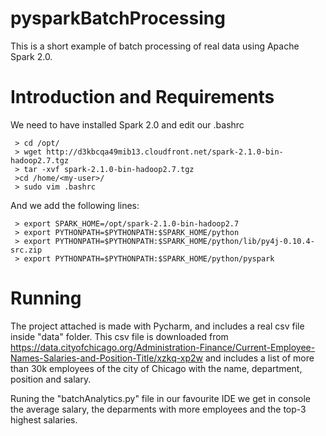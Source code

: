 # pysparkBatchProcessing

This is a short example of batch processing of real data using Apache Spark 2.0.

# Introduction and Requirements

We need to have installed Spark 2.0 and edit our .bashrc
  
     > cd /opt/
     > wget http://d3kbcqa49mib13.cloudfront.net/spark-2.1.0-bin-hadoop2.7.tgz 
     > tar -xvf spark-2.1.0-bin-hadoop2.7.tgz
     >cd /home/<my-user>/
     > sudo vim .bashrc

And we add the following lines:

     > export SPARK_HOME=/opt/spark-2.1.0-bin-hadoop2.7
     > export PYTHONPATH=$PYTHONPATH:$SPARK_HOME/python
     > export PYTHONPATH=$PYTHONPATH:$SPARK_HOME/python/lib/py4j-0.10.4-src.zip
     > export PYTHONPATH=$PYTHONPATH:$SPARK_HOME/python/pyspark

# Running

The project attached is made with Pycharm, and includes a real csv file inside "data" folder.
This csv file is downloaded from https://data.cityofchicago.org/Administration-Finance/Current-Employee-Names-Salaries-and-Position-Title/xzkq-xp2w and includes a list of more than 30k employees of the city of Chicago with the name, department, position and salary.

Runing the "batchAnalytics.py" file in our favourite IDE we get in console the average salary, the deparments with more employees and the top-3 highest salaries.

